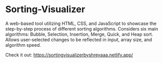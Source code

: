 # Sorting-Visualizer
A web-based tool utilizing HTML, CSS, and JavaScript to showcase the step-by-step process of different sorting algorithms.
Considers six main algorithms: Bubble, Selection, Insertion, Merge, Quick, and Heap sort.
Allows user-selected changes to be reflected in input, array size, and algorithm speed.

Check it out: https://sortingvisualizerbyshreyaaa.netlify.app/
